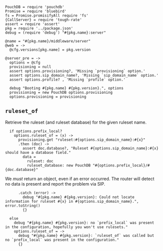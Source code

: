     PouchDB = require 'pouchdb'
    Promise = require 'bluebird'
    fs = Promise.promisifyAll require 'fs'
    {CallServer} = require 'tough-rate'
    assert = require 'assert'
    pkg = require '../package.json'
    debug = (require 'debug') "#{pkg.name}:server"

    @name = "#{pkg.name}/middleware/server"
    @web = ->
      @cfg.versions[pkg.name] = pkg.version

    @server_pre = ->
      options = @cfg
      provisioning = null
      assert options.provisioning?, 'Missing `provisioning` option.'
      assert options.sip_domain_name?, 'Missing `sip_domain_name` option.'
      assert options.profile? , 'Missing `profile` option.'

      debug "Booting #{pkg.name} #{pkg.version}.", options
      provisioning = new PouchDB options.provisioning
      options.provisioning = provisioning

`ruleset_of`
------------

Retrieve the ruleset (and ruleset database) for the given ruleset name.

      if options.prefix_local?
        options.ruleset_of = (x) ->
          provisioning.get "ruleset:#{options.sip_domain_name}:#{x}"
          .then (doc) ->
            assert doc.database?, "Ruleset #{options.sip_domain_name}:#{x} should have a database field."
            data =
              ruleset: doc
              ruleset_database: new PouchDB "#{options.prefix_local}/#{doc.database}"

We _must_ return an object, even if an error occurred. The router will detect no data is present and report the problem via SIP.

          .catch (error) ->
            debug "#{pkg.name} #{pkg.version}: Could not locate information for ruleset #{x} in #{options.sip_domain_name}.", error.toString()
            {}

      else
        debug "#{pkg.name} #{pkg.version}: no `prefix_local` was present in the configuration, hopefully you won't use rulesets."
        options.ruleset_of = ->
          debug "#{pkg.name} #{pkg.version}: `ruleset_of` was called but no `prefix_local` was present in the configuration."
          {}
